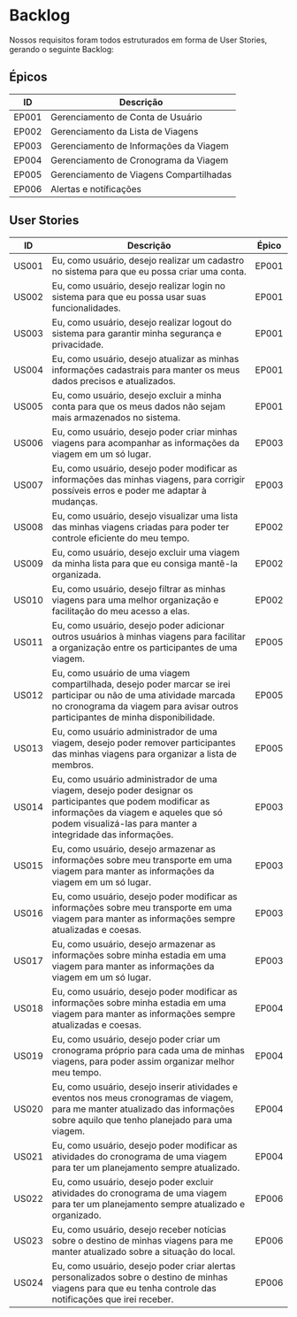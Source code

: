 # Backlog

Nossos requisitos foram todos estruturados em forma de User Stories, gerando o seguinte Backlog:

## Épicos

| ID    | Descrição                               |
| ----- | --------------------------------------- |
| EP001 | Gerenciamento de Conta de Usuário       |
| EP002 | Gerenciamento da Lista de Viagens       |
| EP003 | Gerenciamento de Informações da Viagem  |
| EP004 | Gerenciamento de Cronograma da Viagem   |
| EP005 | Gerenciamento de Viagens Compartilhadas |
| EP006 | Alertas e notíficações                  |

## User Stories

| ID    | Descrição                                                                                                                                                                                                         | Épico |
| ----- | ----------------------------------------------------------------------------------------------------------------------------------------------------------------------------------------------------------------- | ----- |
| US001 | Eu, como usuário, desejo realizar um cadastro no sistema para que eu possa criar uma conta.                                                                                                                       | EP001 |
| US002 | Eu, como usuário, desejo realizar login no sistema para que eu possa usar suas funcionalidades.                                                                                                                   | EP001 |
| US003 | Eu, como usuário, desejo realizar logout do sistema para garantir minha segurança e privacidade.                                                                                                                  | EP001 |
| US004 | Eu, como usuário, desejo atualizar as minhas informações cadastrais para manter os meus dados precisos e atualizados.                                                                                             | EP001 |
| US005 | Eu, como usuário, desejo excluir a minha conta para que os meus dados não sejam mais armazenados no sistema.                                                                                                      | EP001 |
| US006 | Eu, como usuário, desejo poder criar minhas viagens para acompanhar as informações da viagem em um só lugar.                                                                                                      | EP003 |
| US007 | Eu, como usuário, desejo poder modificar as informações das minhas viagens, para corrigir possíveis erros e poder me adaptar à mudanças.                                                                          | EP003 |
| US008 | Eu, como usuário, desejo visualizar uma lista das minhas viagens criadas para poder ter controle eficiente do meu tempo.                                                                                          | EP002 |
| US009 | Eu, como usuário, desejo excluir uma viagem da minha lista para que eu consiga mantê-la organizada.                                                                                                               | EP002 |
| US010 | Eu, como usuário, desejo filtrar as minhas viagens para uma melhor organização e facilitação do meu acesso a elas.                                                                                                | EP002 |
| US011 | Eu, como usuário, desejo poder adicionar outros usuários à minhas viagens para facilitar a organização entre os participantes de uma viagem.                                                                      | EP005 |
| US012 | Eu, como usuário de uma viagem compartilhada, desejo poder marcar se irei participar ou não de uma atividade marcada no cronograma da viagem para avisar outros participantes de minha disponibilidade.           | EP005 |
| US013 | Eu, como usuário administrador de uma viagem, desejo poder remover participantes das minhas viagens para organizar a lista de membros.                                                                            | EP005 |
| US014 | Eu, como usuário administrador de uma viagem, desejo poder designar os participantes que podem modificar as informações da viagem e aqueles que só podem visualizá-las para manter a integridade das informações. | EP003 |
| US015 | Eu, como usuário, desejo armazenar as informações sobre meu transporte em uma viagem para manter as informações da viagem em um só lugar.                                                                         | EP003 |
| US016 | Eu, como usuário, desejo poder modificar as informações sobre meu transporte em uma viagem para manter as informações sempre atualizadas e coesas.                                                                | EP003 |
| US017 | Eu, como usuário, desejo armazenar as informações sobre minha estadia em uma viagem para manter as informações da viagem em um só lugar.                                                                          | EP003 |
| US018 | Eu, como usuário, desejo poder modificar as informações sobre minha estadia em uma viagem para manter as informações sempre atualizadas e coesas.                                                                 | EP004 |
| US019 | Eu, como usuário, desejo poder criar um cronograma próprio para cada uma de minhas viagens, para poder assim organizar melhor meu tempo.                                                                          | EP004 |
| US020 | Eu, como usuário, desejo inserir atividades e eventos nos meus cronogramas de viagem, para me manter atualizado das informações sobre aquilo que tenho planejado para uma viagem.                                 | EP004 |
| US021 | Eu, como usuário, desejo poder modificar as atividades do cronograma de uma viagem para ter um planejamento sempre atualizado.                                                                                    | EP004 |
| US022 | Eu, como usuário, desejo poder excluir atividades do cronograma de uma viagem para ter um planejamento sempre atualizado e organizado.                                                                            | EP006 |
| US023 | Eu, como usuário, desejo receber notícias sobre o destino de minhas viagens para me manter atualizado sobre a situação do local.                                                                                  | EP006 |
| US024 | Eu, como usuário, desejo poder criar alertas personalizados sobre o destino de minhas viagens para que eu tenha controle das notificações que irei receber.                                                       | EP006 |
